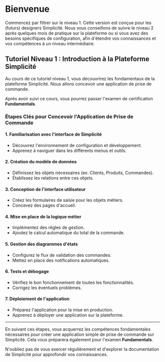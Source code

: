 Bienvenue
====================

Commencez par filtrer sur le niveau 1. Cette version est conçue pour les (futurs) designers Simplicité. 
Nous vous conseillons de suivre le niveau 2 après quelques mois de pratique sur la plateforme ou si vous avez des besoins spécifiques de configuration, afin d'étendre vos connaissances et vos compétences à un niveau intermédiaire.


## Tutoriel Niveau 1 : Introduction à la Plateforme Simplicité

Au cours de ce tutoriel niveau 1, vous découvrirez les fondamentaux de la plateforme Simplicité. Nous allons concevoir une application de prise de commande.

Après avoir suivi ce cours, vous pourrez passer l'examen de certification **Fundamentals**.

### Étapes Clés pour Concevoir l'Application de Prise de Commande

#### 1. Familiarisation avec l'interface de Simplicité
- Découvrez l'environnement de configuration et développement.
- Apprenez à naviguer dans les différents menus et outils.

#### 2. Création du modèle de données
- Définissez les objets nécessaires (ex: Clients, Produits, Commandes).
- Établissez les relations entre ces objets.

#### 3. Conception de l'interface utilisateur
- Créez les formulaires de saisie pour les objets métiers.
- Concevez des pages d'accueil.

#### 4. Mise en place de la logique métier
- Implémentez des règles de gestion.
- Ajoutez le calcul automatique du total de la commande.

#### 5. Gestion des diagrammes d'états
- Configurez le flux de validation des commandes.
- Mettez en place des notifications automatiques.

#### 6. Tests et débogage
- Vérifiez le bon fonctionnement de toutes les fonctionnalités.
- Corrigez les éventuels problèmes.

#### 7. Déploiement de l'application
- Préparez l'application pour la mise en production.
- Apprenez à déployer une application sur la plateforme.

---


En suivant ces étapes, vous acquerrez les compétences fondamentales nécessaires pour créer une application simple de prise de commande sur Simplicité. Cela vous préparera également pour l'examen **Fundamentals**.

N'oubliez pas de vous exercer régulièrement et d'explorer la documentation de Simplicité pour approfondir vos connaissances.